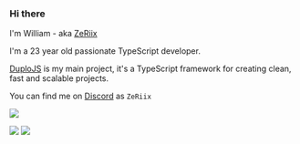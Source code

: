 ### Hi there

I'm William - aka [ZeRiix][website]

I'm a 23 year old passionate TypeScript developer.

[DuploJS][duplojs] is my main project, it's a TypeScript framework for creating clean, fast and scalable projects.

You can find me on [Discord][discord] as `ZeRiix`

![](https://github-profile-summary-cards.vercel.app/api/cards/profile-details?username=ZeRiix&theme=github_dark)

![](https://github-profile-summary-cards.vercel.app/api/cards/repos-per-language?username=ZeRiix&theme=github_dark)
![](https://github-profile-summary-cards.vercel.app/api/cards/stats?username=ZeRiix&theme=github_dark)

[website]: https://zeriix.fr/
[discord]: https://discord.com/users/342590832295149570
[duplojs]: "https://docs.duplojs.dev/fr/latest/"
